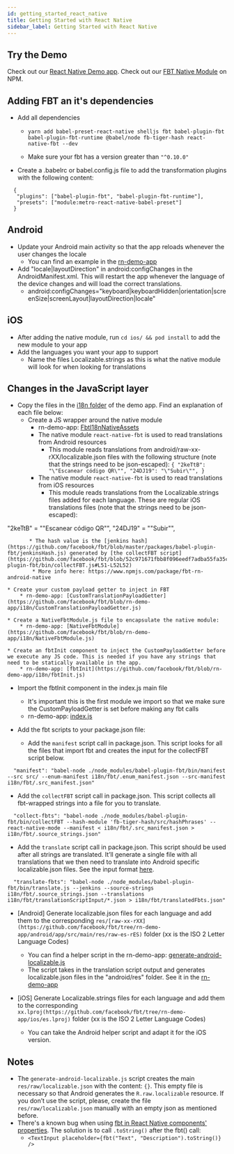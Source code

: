 ```yaml
---
id: getting_started_react_native
title: Getting Started with React Native
sidebar_label: Getting Started with React Native
---
```


## Try the Demo
Check out our [React Native Demo app](https://github.com/facebook/fbt/tree/rn-demo-app).
Check out our [FBT Native Module](https://www.npmjs.com/package/react-native-fbt) on NPM.

## Adding FBT an it's dependencies

* Add all dependencies
  * `yarn add babel-preset-react-native shelljs fbt babel-plugin-fbt babel-plugin-fbt-runtime @babel/node fb-tiger-hash react-native-fbt --dev`

  * Make sure your fbt has a version greater than `"^0.10.0"`

* Create a .babelrc or babel.config.js file to add the transformation plugins with the following content:
```
  {
   "plugins": ["babel-plugin-fbt", "babel-plugin-fbt-runtime"],
   "presets": ["module:metro-react-native-babel-preset"]
  }
```

## Android

* Update your Android main activity so that the app reloads whenever the user changes the locale
  * You can find an example in the [rn-demo-app](https://github.com/facebook/fbt/blob/rn-demo-app/android/app/src/main/java/com/fbtrndemoapp/MainActivity.java#L39)
* Add "locale|layoutDirection" in android:configChanges in the AndroidManifest.xml. This will restart the app whenever the language of the device changes and will load the correct translations.
  * android:configChanges="keyboard|keyboardHidden|orientation|screenSize|screenLayout|layoutDirection|locale"

## iOS

 * After adding the native module, run `cd ios/ && pod install` to add the new module to your app
 * Add the languages you want your app to support
   * Name the files Localizable.strings as this is what the native module will look for when looking for translations

## Changes in the JavaScript layer

* Copy the files in the [i18n folder](https://github.com/facebook/fbt/tree/rn-demo-app/i18n) of the demo app. Find an explanation of each file below:
  * Create a JS wrapper around the native module
     * rn-demo-app: [FbtI18nNativeAssets](https://github.com/facebook/fbt/blob/rn-demo-app/i18n/FbtI18nNativeAssets.js)
     * The native module `react-native-fbt` is used to read translations from Android resources
       * This module reads translations from android/raw-xx-rXX/localizable.json files with the following structure (note that the strings need to be json-escaped):
`{
"2keTtB": "\"Escanear código QR\"",
"24DJ19": "\"Subir\"",
}`
     * The native module `react-native-fbt` is used to read translations from iOS resources
       * This module reads translations from the Localizable.strings files added for each language. These are regular iOS translations files (note that the strings need to be json-escaped):

"2keTtB" = "\"Escanear código QR\"",
"24DJ19" = "\"Subir\"",

           * The hash value is the [jenkins hash](https://github.com/facebook/fbt/blob/master/packages/babel-plugin-fbt/jenkinsHash.js) generated by [the collectFBT script](https://github.com/facebook/fbt/blob/52c971671fbb8f096eedf7adba55fa35c4a6d13f/packages/babel-plugin-fbt/bin/collectFBT.js#L51-L52L52)
            * More info here: https://www.npmjs.com/package/fbt-rn-android-native

    * Create your custom payload getter to inject in FBT
        * rn-demo-app: [CustomTranslationPayloadGetter](https://github.com/facebook/fbt/blob/rn-demo-app/i18n/CustomTranslationPayloadGetter.js)

    * Create a NativeFbtModule.js file to encapsulate the native module:
        * rn-demo-app: [NativeFbtModule](https://github.com/facebook/fbt/blob/rn-demo-app/i18n/NativeFbtModule.js)

    * Create an fbtInit component to inject the CustomPayloadGetter before we execute any JS code. This is needed if you have any strings that need to be statically available in the app.
        * rn-demo-app: [fbtInit](https://github.com/facebook/fbt/blob/rn-demo-app/i18n/fbtInit.js)

* Import the fbtInit component in the index.js main file
    * It's important this is the first module we import so that we make sure the CustomPayloadGetter is set before making any fbt calls
    * rn-demo-app: [index.js](https://github.com/facebook/fbt/blob/rn-demo-app/index.js#L25)

* Add the fbt scripts to your package.json file:
    * Add the `manifest` script call in package.json. This script looks for all the files that import fbt and creates the input for the collectFBT script below.
```
  "manifest": "babel-node ./node_modules/babel-plugin-fbt/bin/manifest --src src/ --enum-manifest i18n/fbt/.enum_manifest.json --src-manifest i18n/fbt/.src_manifest.json"
```
   * Add the `collectFBT` script call in package.json. This script collects all fbt-wrapped strings into a file for you to translate.
```
  "collect-fbts": "babel-node ./node_modules/babel-plugin-fbt/bin/collectFBT --hash-module 'fb-tiger-hash/src/hashPhrases' --react-native-mode --manifest < i18n/fbt/.src_manifest.json > i18n/fbt/.source_strings.json"
```
   * Add the `translate` script call in package.json. This script should be used after all strings are translated. It’ll generate a single file with all translations that we then need to translate into Android specific localizable.json files. See the input format [here](https://github.com/facebook/fbt/tree/rn-demo-app/i18n/fbt/translationScriptInput).
```   
  "translate-fbts": "babel-node ./node_modules/babel-plugin-fbt/bin/translate.js --jenkins --source-strings i18n/fbt/.source_strings.json --translations i18n/fbt/translationScriptInput/*.json > i18n/fbt/translatedFbts.json"
```

- [Android] Generate localizable.json files for each language and add them to the corresponding `res/[raw-xx-rXX](https://github.com/facebook/fbt/tree/rn-demo-app/android/app/src/main/res/raw-es-rES)` folder (xx is the ISO 2 Letter Language Codes)
  * You can find a helper script in the rn-demo-app: [generate-android-localizable.js](https://github.com/facebook/fbt/blob/rn-demo-app/i18n/scripts/generate-android-localizables.js)
  * The script takes in the translation script output and generates localizable.json files in the "android/res" folder. See it in the [rn-demo-app](https://github.com/facebook/fbt/tree/rn-demo-app/android/app/src/main/res/raw-es-rES)

- [iOS] Generate Localizable.strings files for each language and add them to the corresponding `xx.lproj(https://github.com/facebook/fbt/tree/rn-demo-app/ios/es.lproj)` folder (xx is the ISO 2 Letter Language Codes)
  * You can take the Android helper script and adapt it for the iOS version.

## **Notes**

* The `generate-android-localizable.js` script creates the main `res/raw/localizable.json` with the content: `{}`. This empty file is necessary so that Android generates the `R.raw.localizable` resource. If you don’t use the script, please, create the file `res/raw/localizable.json` manually with an empty json as mentioned before.
* There's a known bug when using [fbt in React Native components' properties](https://github.com/facebook/fbt/issues/127). The solution is to call `.toString()` after the fbt() call:
    * `<TextInput placeholder={fbt("Text", "Description").toString()} />`
